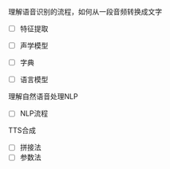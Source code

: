 理解语音识别的流程，如何从一段音频转换成文字

- [ ] 特征提取
- [ ] 声学模型
- [ ] 字典
- [ ] 语言模型



理解自然语音处理NLP

- [ ] NLP流程



TTS合成

- [ ] 拼接法
- [ ] 参数法